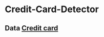 # Credit-Card-Detector
## Data <a href src="https://www.kaggle.com/mlg-ulb/creditcardfraud"/> Credit card 
